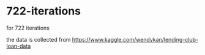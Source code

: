 # 722-iterations

for 722 iterations

the data is collected from https://www.kaggle.com/wendykan/lending-club-loan-data
